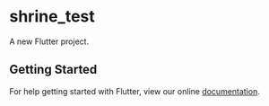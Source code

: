 # shrine_test

A new Flutter project.

## Getting Started

For help getting started with Flutter, view our online
[documentation](https://flutter.io/).

